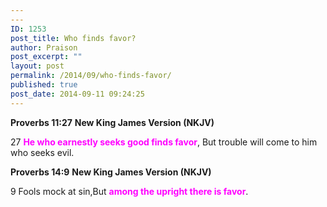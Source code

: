 ```yaml
---
---
ID: 1253
post_title: Who finds favor?
author: Praison
post_excerpt: ""
layout: post
permalink: /2014/09/who-finds-favor/
published: true
post_date: 2014-09-11 09:24:25
---
```

<strong>Proverbs 11:27</strong>
<strong> New King James Version (NKJV)</strong>

27 <span style="color: #ff00ff;"><strong>He who earnestly seeks good finds favor</strong></span>,
But trouble will come to him who seeks evil.

<strong>Proverbs 14:9</strong>
<strong> New King James Version (NKJV)</strong>

9 Fools mock at sin,But <span style="color: #ff00ff;"><strong>among the upright there is favor</strong></span>.